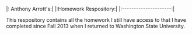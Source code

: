 |: Anthony Arrott's:|
|:Homework Respository:|
|:---------------------:|

This respository contains all the homework I still have access to that I have completed since Fall 2013 when I returned to Washington State University.

